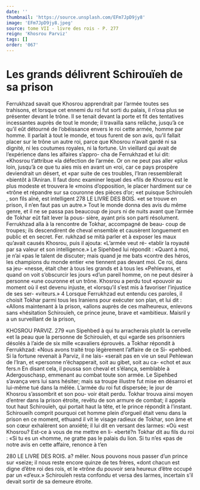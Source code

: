 ```yaml
---
date: ''
thumbnail: 'https://source.unsplash.com/EFm7JpD9jy8'
image: 'EFm7JpD9jy8.jpeg'
source: tome VII - livre des rois - P. 277
reign: 'Khosrou Parviz'
tags: []
order: '067'
---
```


# Les grands délivrent Schirouïeh de sa prison

Ferrukhzad savait que Khosrou apprendrait par l’armée toutes ses trahisons, et lorsque cet ennemi
du roi fut sorti du palais, il n’osa plus se présenter devant le trône. Il se tenait devant la porte et fit des tentatives incessantes auprès de tout le monde; il travailla sans relâche, jusqu’à ce qu’il eût détourné
de l’obéissance envers le roi cette armée, homme par
homme. Il parlait à tout le monde, et tous furent de son avis, qu’il fallait placer sur le trône un autre
roi, parce que Khosrou n’avait gardé ni sa dignité,
ni les coutumes royales, ni la fortune. Un vieillard qui avait de l’expérience dans les alfaires s’appro-
cha de Ferrukhzad et lui dit: «Khosrou t’attribue
«la défection de l’armée. Or on ne peut pas aller
«plus loin, jusqu’à ce que tu aies mis en avant un «roi, car ce pays prospère deviendrait un désert, et «par suite de ces troubles, l’Iran ressemblerait «bientôt à l’Aniran. Il faut donc examiner lequel des
«fils de Khosrou est le plus modeste et trouvera le «moins d’opposition, le placer hardiment sur ce «trône et répandre sur sa couronne des pièces d’or;
«et puisque Schirouîeh , son fils aîné, est intelligent
278 LE LIVRE DES BOIS.
«et se trouve en prison, il n’en faut pas un autre.»
Tout le monde donna des avis du même genre, et il ne se passa pas beaucoup de jours ni de nuits avant que l’armée de Tokhar eût fait lever la pous-
sière, ayant pris son parti résolument. Ferrukhzad
alla à la rencontre de Tokhar, accompagné de beau-
coup de troupes; ils descendirent de cheval ensemble
et causèrent longuement en public et en secret. Fer.
rukhzad se mità parler et à exposer les maux qu’avait
causés Khosrou, puis il ajouta: «L’armée veut ré-
«tablir la royauté par sa valeur et son intelligence.»
Le Sipehbed lui répondit : «Quant à moi, je n’ai
«pas le talent de discuter; mais quand je me bats
«contre des héros, les champions du monde entier
«ne tiennent pas devant moi. Ce roi, dans sa jeu-
«nesse, était cher à tous les grands et à tous les
«Pehlevans, et quand on voit s’obscurcir les jours
«d’un pareil homme, on ne peut désirer à personne
«une couronne et un trône. Khosrou a perdu tout
«pouvoir au moment où il est devenu injuste, et «lorsqu’il s’est mis à favoriser l’injustice de ses ser-
«viteurs.» 4
Lorsque Ferrukhzad eut entendu ces paroles, il
choisit Tokhar parmi tous les Iraniens pour exécuter son plan, et lui dit : «Allons maintenant à la prison, «allons auprès de ces malheureux, enlevons sans «hésitation Schirouïeh, ce prince jeune, brave et «ambitieux. Maisril y a un surveillant de la prison,

KHOSROU PARVIZ. 279 «un Sipehbed à qui tu arracherais plutôt la cervelle
«et la peau que la personne de Schirouïeh, et qui «garde ses prisonniers désolés à l’aide de six mille «cavaliers éprouvés. a Tokhar répondit à Ferrukhzad:
«Nous avons traité trop légèrement l’affaire de ce Si- «pehbed. Si la fortune revenait à Parviz, il ne lais- «serait pas en vie un seul Pehlewan de l’Iran, et «personne n’échapperait, soit au gibet, soit au ca- «chot et aux fers.n
En disant cela, il poussa son cheval et s’élança, semblable à Adergouschasp, emmenant au combat toute son armée. Le Sipehbed s’avança vers lui sans hésiter; mais sa troupe illustre fut mise en désarroi
et lui-même tué dans la mêlée. L’armée du roi fut
dispersée; le jour de Khosrou s’assombrit et son pou-
voir était perdu.
Tokhar trouva ainsi moyen d’entrer dans la prison étroite, revêtu de son armure de combat; il appela tout haut Schirouïeh, qui portait haut la tête, et le prince répondit à l’instant. Schiroueïh comprit pourquoi cet homme plein d’orgueil était venu dans
la prison en ce moment, ethuand il vit le visage radieux de Tokhar, son âme et son cœur exhalèrent
son anxiété; il lui dit en versant des larmes: «Où
«est Khosrou? Est-ce à vous de me mettre en li- «berté?n Tokhar dit au fils du roi : «Si tu es un «homme, ne gratte pas le palais du lion. Si tu n’es
«pas de notre avis en cette affaire, renonce à t’en

280 LE LIVRE DES ROIS.
a? mêler. Nous pouvons nous passer d’un prince sur
«seize; il nous reste encore quinze de tes frères, «dont chacun est digne d’être roi des rois, et le «trône du pouvoir sera heureux d’être occupé par un «d’eux.» Schirouïeh resta confondu et versa des larmes, incertain s’il devait sortir de sa demeure étroite.
